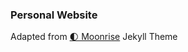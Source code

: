 ### Personal Website

Adapted from [🌓 Moonrise](https://TolgaTatli.github.io/Moonrise) Jekyll Theme


